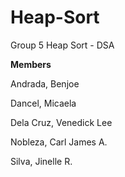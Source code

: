 # Heap-Sort
Group 5 Heap Sort - DSA

**Members**

Andrada, Benjoe

Dancel, Micaela

Dela Cruz, Venedick Lee

Nobleza, Carl James A.

Silva, Jinelle R.

